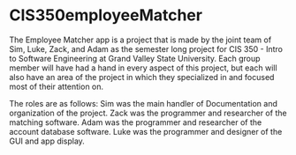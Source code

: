 # CIS350employeeMatcher

The Employee Matcher app is a project that is made by the joint team of
Sim, Luke, Zack, and Adam as the semester long project for
CIS 350 - Intro to Software Engineering at Grand Valley State University.
Each group member will have had a hand in every aspect of this project,
but each will also have an area of the project in which they specialized
in and focused most of their attention on.

The roles are as follows:
Sim was the main handler of Documentation and organization of the project.
Zack was the programmer and researcher of the matching software.
Adam was the programmer and researcher of the account database software.
Luke was the programmer and designer of the GUI and app display.
